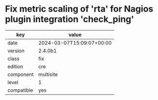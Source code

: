 [//]: # (werk v2)
# Fix metric scaling of 'rta' for Nagios plugin integration 'check_ping'

key        | value
---------- | ---
date       | 2024-03-07T15:09:07+00:00
version    | 2.4.0b1
class      | fix
edition    | cre
component  | multisite
level      | 1
compatible | yes


